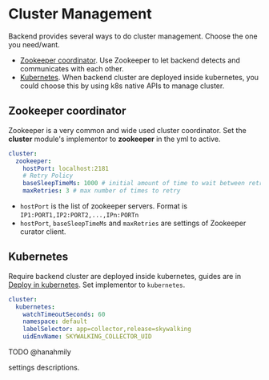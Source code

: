 # Cluster Management
Backend provides several ways to do cluster management. Choose the one you need/want.

- [Zookeeper coordinator](#zookeeper-coordinator). Use Zookeeper to let backend detects and communicates
with each other.
- [Kubernetes](#kubernetes). When backend cluster are deployed inside kubernetes, you could choose this
by using k8s native APIs to manage cluster.


## Zookeeper coordinator
Zookeeper is a very common and wide used cluster coordinator. Set the **cluster** module's implementor
to **zookeeper** in the yml to active.
```yaml
cluster:
  zookeeper:
    hostPort: localhost:2181
    # Retry Policy
    baseSleepTimeMs: 1000 # initial amount of time to wait between retries
    maxRetries: 3 # max number of times to retry
```

- `hostPort` is the list of zookeeper servers. Format is `IP1:PORT1,IP2:PORT2,...,IPn:PORTn`
- `hostPort`, `baseSleepTimeMs` and `maxRetries` are settings of Zookeeper curator client.


## Kubernetes
Require backend cluster are deployed inside kubernetes, guides are in [Deploy in kubernetes](backend-k8s.md).
Set implementor to `kubernetes`.

```yaml
cluster:
  kubernetes:
    watchTimeoutSeconds: 60
    namespace: default
    labelSelector: app=collector,release=skywalking
    uidEnvName: SKYWALKING_COLLECTOR_UID
```

TODO @hanahmily

settings descriptions.